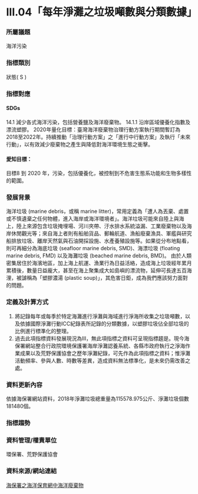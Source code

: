 # III.04「每年淨灘之垃圾噸數與分類數據」

<script type="text/javascript" src="http://cdn.mathjax.org/mathjax/latest/MathJax.js?config=TeX-AMS-MML_HTMLorMML"></script>

### 所屬議題
海洋污染
### 指標類別
狀態( S )
### 指標對應
#### SDGs
14.1
減少各式海洋污染，包括營養鹽及海洋廢棄物。
14.1.1
沿岸區域優養化指數及漂流塑膠。
2020年量化目標：臺灣海洋廢棄物治理行動方案執行期間暫訂為2018至2022年。持續推動「治理行動方案」之「進行中行動方案」及執行「未來行動」，以有效減少廢棄物之產生與降低對海洋環境生態之衝擊。
#### 愛知目標：
目標8
到 2020 年，污染，包括優養化，被控制到不危害生態系功能和生物多樣性的範圍。
### 發展背景
海洋垃圾 (marine debris，或稱 marine litter)，常用定義為「遭人為丟棄、處置或不慎遺棄之任何物體，進入海岸或海洋環境者」。海洋垃圾可能來自陸上與海上，陸上來源包含垃圾掩埋場、河川夾帶、汙水排水系統溢漏、工業廢棄物以及海岸休閒觀光等；來自海上者則有船舶貨品、郵輪航道、漁船廢棄漁具、軍艦與研究船排放垃圾、離岸天然氣與石油開採設施、水產養殖設施等。如果從分布地點看，則可再細分為海底垃圾 (seafloor marine debris, SMD)、海漂垃圾 (floating marine debris, FMD) 以及海灘垃圾 (beached marine debris, BMD)。
由於人類密集居住於海濱地區，加上海上航運、漁業行為日益活絡，造成海上垃圾經年累月累積後，數量日益龐大，甚至在海上聚集成大如島嶼的漂流物，延伸可長達五百海浬，被謔稱為「塑膠濃湯 (plastic soup)」，其危害日鉅，成為我們應該努力面對的問題。
### 定義及計算方式
1. 將記錄每年或每季於特定海灘進行淨灘與海域進行淨海所收集之垃圾噸數，以及依據國際淨灘行動ICC紀錄表所記錄的分類數據，以塑膠垃圾佔全部垃圾的比例進行標準化的整理。
2. 過去此項指標資料發展現況為III，無此項指標之資料可呈現指標趨是。現今海保署網站整合行政院環境保護署海岸淨灘認養系統、各縣市政府執行之淨海作業成果以及荒野保護協會之歷年淨灘紀錄，可先作為此項指標之資料；惟淨灘活動頻率、參與人數、時數等差異，造成資料無法標準化，是未來仍需改善之處。
### 資料更新內容
依據海保署網站資料，2018年淨灘垃圾總重量為115578.975公斤、淨灘垃圾個數181480個。
### 指標趨勢
### 資料管理/權責單位
環保署、荒野保護協會
### 資料來源/網站連結
[海保署之海洋保育網中海洋廢棄物](https://iocean.oca.gov.tw/OCA_OceanConservation/PUBLIC/Marine_Litter.aspx)